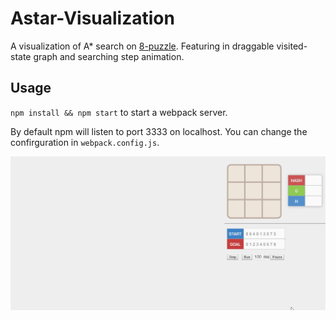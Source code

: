 # Astar-Visualization

A visualization of A* search on [8-puzzle](https://en.wikipedia.org/wiki/15_puzzle). Featuring in draggable visited-state graph and searching step animation.

## Usage
`npm install && npm start` to start a webpack server.

By default npm will listen to port 3333 on localhost. You can change the confirguration in `webpack.config.js`.

![Screenshot](/screenshot.gif?raw=true)